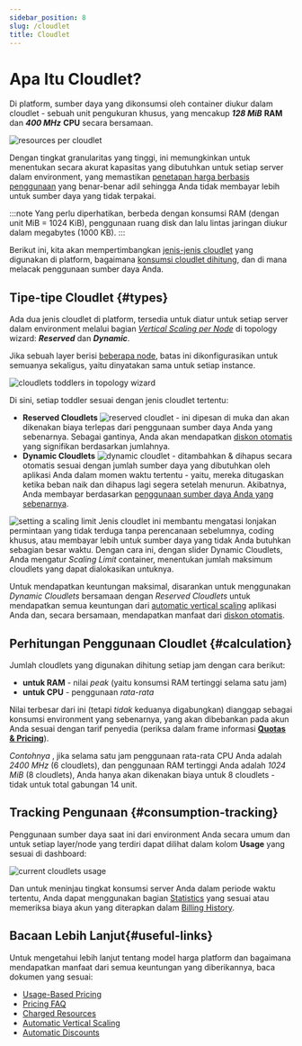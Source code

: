 ```yaml
---
sidebar_position: 8
slug: /cloudlet
title: Cloudlet
---
```

# Apa Itu Cloudlet?

Di platform, sumber daya yang dikonsumsi oleh container diukur dalam cloudlet - sebuah unit pengukuran khusus, yang mencakup **_128 MiB_** **RAM** dan _**400 MHz**_ **CPU** secara bersamaan.

![resources per cloudlet](#)

Dengan tingkat granularitas yang tinggi, ini memungkinkan untuk menentukan secara akurat kapasitas yang dibutuhkan untuk setiap server dalam environment, yang memastikan [penetapan harga berbasis penggunaan](https://docs.dewacloud.com/docs/pricing-model) yang benar-benar adil sehingga Anda tidak membayar lebih untuk sumber daya yang tidak terpakai.

:::note
Yang perlu diperhatikan, berbeda dengan konsumsi RAM (dengan unit MiB = 1024 KiB), penggunaan ruang disk dan lalu lintas jaringan diukur dalam megabytes (1000 KB).
:::

Berikut ini, kita akan mempertimbangkan [jenis-jenis cloudlet](#types) yang digunakan di platform, bagaimana [konsumsi cloudlet dihitung](#calculation), dan di mana melacak penggunaan sumber daya Anda.

## Tipe-tipe Cloudlet {#types}

Ada dua jenis cloudlet di platform, tersedia untuk diatur untuk setiap server dalam environment melalui bagian _[Vertical Scaling per Node](https://docs.dewacloud.com/docs/automatic-vertical-scaling)_ di topology wizard: _**Reserved**_ dan _**Dynamic**_.

Jika sebuah layer berisi [beberapa node](https://docs.dewacloud.com/docs/multi-nodes), batas ini dikonfigurasikan untuk semuanya sekaligus, yaitu dinyatakan sama untuk setiap instance.

![cloudlets toddlers in topology wizard](#)

Di sini, setiap toddler sesuai dengan jenis cloudlet tertentu:

* **Reserved Cloudlets** ![reserved cloudlet](#) \- ini dipesan di muka dan akan dikenakan biaya terlepas dari penggunaan sumber daya Anda yang sebenarnya. Sebagai gantinya, Anda akan mendapatkan [diskon otomatis](https://docs.dewacloud.com/docs/automatic-discounts#1) yang signifikan berdasarkan jumlahnya.
* **Dynamic Cloudlets** ![dynamic cloudlet](#) \- ditambahkan & dihapus secara otomatis sesuai dengan jumlah sumber daya yang dibutuhkan oleh aplikasi Anda dalam momen waktu tertentu - yaitu, mereka ditugaskan ketika beban naik dan dihapus lagi segera setelah menurun. Akibatnya, Anda membayar berdasarkan [penggunaan sumber daya Anda yang sebenarnya](https://docs.dewacloud.com/docs/pricing-model#setup-usage). 

![setting a scaling limit](#) Jenis cloudlet ini membantu mengatasi lonjakan permintaan yang tidak terduga tanpa perencanaan sebelumnya, coding khusus, atau membayar lebih untuk sumber daya yang tidak Anda butuhkan sebagian besar waktu. Dengan cara ini, dengan slider Dynamic Cloudlets, Anda mengatur _Scaling Limit_ container, menentukan jumlah maksimum cloudlets yang dapat dialokasikan untuknya.

Untuk mendapatkan keuntungan maksimal, disarankan untuk menggunakan _Dynamic Cloudlets_ bersamaan dengan _Reserved Cloudlets_ untuk mendapatkan semua keuntungan dari [automatic vertical scaling](https://docs.dewacloud.com/docs/automatic-vertical-scaling) aplikasi Anda dan, secara bersamaan, mendapatkan manfaat dari [diskon otomatis](https://docs.dewacloud.com/docs/automatic-discounts#1).

## Perhitungan Penggunaan Cloudlet {#calculation}

Jumlah cloudlets yang digunakan dihitung setiap jam dengan cara berikut:

* **untuk RAM** - nilai _peak_ (yaitu konsumsi RAM tertinggi selama satu jam)
* **untuk CPU** - penggunaan _rata-rata_

Nilai terbesar dari ini (tetapi _tidak_ keduanya digabungkan) dianggap sebagai konsumsi environment yang sebenarnya, yang akan dibebankan pada akun Anda sesuai dengan tarif penyedia (periksa dalam frame informasi **[Quotas & Pricing](https://docs.dewacloud.com/docs/resource-consumption#3)**).

_Contohnya_ , jika selama satu jam penggunaan rata-rata CPU Anda adalah _2400 MHz_ (6 cloudlets), dan penggunaan RAM tertinggi Anda adalah _1024 MiB_ (8 cloudlets), Anda hanya akan dikenakan biaya untuk 8 cloudlets - tidak untuk total gabungan 14 unit.

## Tracking Pengunaan {#consumption-tracking}

Penggunaan sumber daya saat ini dari environment Anda secara umum dan untuk setiap layer/node yang terdiri dapat dilihat dalam kolom **Usage** yang sesuai di dashboard:

![current cloudlets usage](#)

Dan untuk meninjau tingkat konsumsi server Anda dalam periode waktu tertentu, Anda dapat menggunakan bagian [Statistics](https://docs.dewacloud.com/docs/view-app-statistics) yang sesuai atau memeriksa biaya akun yang diterapkan dalam [Billing History](https://docs.dewacloud.com/docs/consumed-resources#billing).

## Bacaan Lebih Lanjut{#useful-links}

Untuk mengetahui lebih lanjut tentang model harga platform dan bagaimana mendapatkan manfaat dari semua keuntungan yang diberikannya, baca dokumen yang sesuai:

* [Usage-Based Pricing](https://docs.dewacloud.com/docs/pricing-model)
* [Pricing FAQ](https://docs.dewacloud.com/docs/resource-consumption)
* [Charged Resources](https://docs.dewacloud.com/docs/chargeable-resources)
* [Automatic Vertical Scaling](https://docs.dewacloud.com/docs/automatic-vertical-scaling)
* [Automatic Discounts](https://docs.dewacloud.com/docs/automatic-discounts)